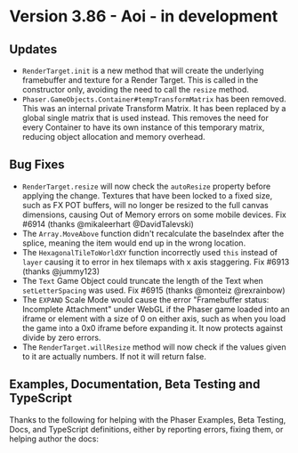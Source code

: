 # Version 3.86 - Aoi - in development

## Updates

* `RenderTarget.init` is a new method that will create the underlying framebuffer and texture for a Render Target. This is called in the constructor only, avoiding the need to call the `resize` method.
* `Phaser.GameObjects.Container#tempTransformMatrix` has been removed. This was an internal private Transform Matrix. It has been replaced by a global single matrix that is used instead. This removes the need for every Container to have its own instance of this temporary matrix, reducing object allocation and memory overhead.

## Bug Fixes

* `RenderTarget.resize` will now check the `autoResize` property before applying the change. Textures that have been locked to a fixed size, such as FX POT buffers, will no longer be resized to the full canvas dimensions, causing Out of Memory errors on some mobile devices. Fix #6914 (thanks @mikaleerhart @DavidTalevski)
* The `Array.MoveAbove` function didn't recalculate the baseIndex after the splice, meaning the item would end up in the wrong location.
* The `HexagonalTileToWorldXY` function incorrectly used `this` instead of `layer` causing it to error in hex tilemaps with x axis staggering. Fix #6913 (thanks @jummy123)
* The `Text` Game Object could truncate the length of the Text when `setLetterSpacing` was used. Fix #6915 (thanks @monteiz @rexrainbow)
* The `EXPAND` Scale Mode would cause the error "Framebuffer status: Incomplete Attachment" under WebGL if the Phaser game loaded into an iframe or element with a size of 0 on either axis, such as when you load the game into a 0x0 iframe before expanding it. It now protects against divide by zero errors.
* The `RenderTarget.willResize` method will now check if the values given to it are actually numbers. If not it will return false.

## Examples, Documentation, Beta Testing and TypeScript

Thanks to the following for helping with the Phaser Examples, Beta Testing, Docs, and TypeScript definitions, either by reporting errors, fixing them, or helping author the docs:


